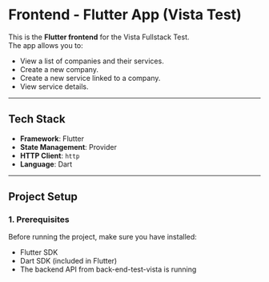 # Frontend - Flutter App (Vista Test)

This is the **Flutter frontend** for the Vista Fullstack Test.  
The app allows you to:
- View a list of companies and their services.
- Create a new company.
- Create a new service linked to a company.
- View service details.

---

## **Tech Stack**
- **Framework**: Flutter
- **State Management**: Provider
- **HTTP Client**: `http`
- **Language**: Dart

---

## **Project Setup**

### **1. Prerequisites**
Before running the project, make sure you have installed:
- Flutter SDK
- Dart SDK (included in Flutter)
- The backend API from back-end-test-vista is running

